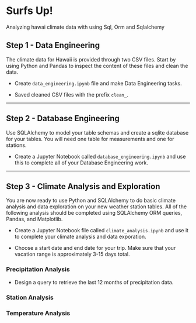 <!--lint disable no-heading-punctuation-->
# Surfs Up!

 Analyzing hawai climate data with using Sql, Orm and Sqlalchemy

## Step 1 - Data Engineering

The climate data for Hawaii is provided through two CSV files. Start by using Python and Pandas to inspect the content of these files and clean the data.

* Create `data_engineering.ipynb` file and make Data Engineering tasks.

* Saved cleaned CSV files with the prefix `clean_`.

---

## Step 2 - Database Engineering

Use SQLAlchemy to model your table schemas and create a sqlite database for your tables. You will need one table for measurements and one for stations.

* Create a Jupyter Notebook called `database_engineering.ipynb` and use this to complete all of your Database Engineering work.
---

## Step 3 - Climate Analysis and Exploration

You are now ready to use Python and SQLAlchemy to do basic climate analysis and data exploration on your new weather station tables. All of the following analysis should be completed using SQLAlchemy ORM queries, Pandas, and Matplotlib.

* Create a Jupyter Notebook file called `climate_analysis.ipynb` and use it to complete your climate analysis and data exporation.

* Choose a start date and end date for your trip. Make sure that your vacation range is approximately 3-15 days total.

### Precipitation Analysis

* Design a query to retrieve the last 12 months of precipitation data.

### Station Analysis


### Temperature Analysis


